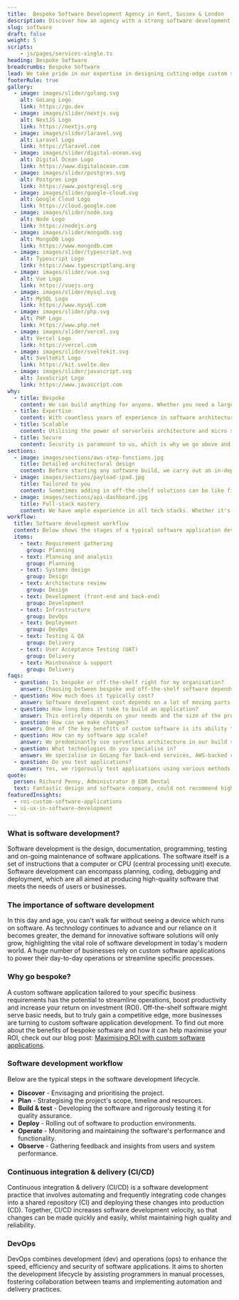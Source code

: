 ```yaml
---
title:  Bespoke Software Development Agency in Kent, Sussex & London
description: Discover how an agency with a strong software development heritage can maximise your ROI with bespoke software applications & development.
slug: software
draft: false
weight: 5
scripts:
    - js/pages/services-single.ts
heading: Bespoke Software
breadcrumbs: Bespoke Software
lead: We take pride in our expertise in designing cutting-edge custom software solutions tailored to our clients' unique needs. Our team is committed to crafting exceptional bespoke software to help enhance your business' productivity and efficiency.
footerRule: true
gallery:
  - image: images/slider/golang.svg
    alt: GoLang Logo
    link: https://go.dev
  - image: images/slider/nextjs.svg
    alt: NextJS Logo
    link: https://nextjs.org
  - image: images/slider/laravel.svg
    alt: Laravel Logo
    link: https://laravel.com
  - image: images/slider/digital-ocean.svg
    alt: Digital Ocean Logo
    link: https://www.digitalocean.com
  - image: images/slider/postgres.svg
    alt: Postgres Logo
    link: https://www.postgresql.org
  - image: images/slider/google-cloud.svg
    alt: Google Cloud Logo
    link: https://cloud.google.com
  - image: images/slider/node.svg
    alt: Node Logo
    link: https://nodejs.org
  - image: images/slider/mongodb.svg
    alt: MongoDB Logo
    link: https://www.mongodb.com
  - image: images/slider/typescript.svg
    alt: Typescript Logo
    link: https://www.typescriptlang.org
  - image: images/slider/vue.svg
    alt: Vue Logo
    link: https://vuejs.org
  - image: images/slider/mysql.svg
    alt: MySQL Logo
    link: https://www.mysql.com
  - image: images/slider/php.svg
    alt: PHP Logo
    link: https://www.php.net
  - image: images/slider/vercel.svg
    alt: Vercel Logo
    link: https://vercel.com
  - image: images/slider/sveltekit.svg
    alt: SvelteKit Logo
    link: https://kit.svelte.dev
  - image: images/slider/javascript.svg
    alt: JavaScript Logo
    link: https://www.javascript.com
why:
  - title: Bespoke
    content: We can build anything for anyone. Whether you need a large scale, enterprise CRM solution or a simple API integration, we can help.
  - title: Expertise
    content: With countless years of experience in software architecture and development, we'll help your business benefit from industry-leading software solutions.
  - title: Scalable
    content: Utilising the power of serverless architecture and micro services, we design systems that can be effortlessly scaled to adapt to your needs.
  - title: Secure
    content: Security is paramount to us, which is why we go above and beyond to ensure your company's data is always secure, safe and backed up.
sections:
  - image: images/sections/aws-step-functions.jpg
    title: Detailed architectural design
    content: Before starting any software build, we carry out an in-depth analysis of the project and have interviews with your team to create clear architectural diagrams detailing various technical components. The emphasis is on accuracy from the outset, instead of revisiting the drawing board.
  - image: images/sections/payload-ipad.jpg
    title: Tailored to you
    content: Sometimes adding in off-the-shelf solutions can be like fitting a round peg in a square hole. By hiring an experienced software agency, you're able to achieve bespoke applications that integrate into your business process in exactly the way you need them to.
  - image: images/sections/api-dashboard.jpg
    title: Full-stack mastery
    content: We have ample experience in all tech stacks. Whether it's fully-fledged, feature-rich front-end web applications, robust back-end systems, or scalable cloud platforms, we ensure your projects are built to last, whilst maximising ROI.
workflow:
  title: Software development workflow
  content: Below shows the stages of a typical software application development timeline, from the initial questionnaire to the delivery of your new software.
  items:
    - text: Requirement gathering
      group: Planning
    - text: Planning and analysis
      group: Planning
    - text: Systems design
      group: Design
    - text: Architecture review
      group: Design
    - text: Development (front-end and back-end)
      group: Development
    - text: Infrastructure
      group: DevOps
    - text: Deployment
      group: DevOps
    - text: Testing & QA
      group: Delivery
    - text: User Acceptance Testing (UAT)
      group: Delivery
    - text: Maintenance & support
      group: Delivery
faqs:
  - question: Is bespoke or off-the-shelf right for my organisation?
    answer: Choosing between bespoke and off-the-shelf software depends on factors like budget, timeline, and specific needs. Bespoke offers tailored solutions but requires time and investment, while off-the-shelf provides quicker implementation at a lower cost but may require additional customization. To truly gain a competitive edge, bespoke software can maximize your ROI.
  - question: How much does it typically cost?
    answer: Software development cost depends on a lot of moving parts and can differ greatly from one project to another. Remember that each software project is different, especially if you have an original idea. We tailor our pricing to accommodate your budget while delivering the best possible outcome for your project.
  - question: How long does it take to build an application?
    answer: This entirely depends on your needs and the size of the project. A timeline is documented as part of a proposal.
  - question: How can we make changes?
    answer: One of the key benefits of custom software is its ability to be scaled and evolve alongside your business. Service level agreements (SLAs) can be implemented to ensure we continually monitor your new application and add any new features you see fit.
  - question: How can my software app scale?
    answer: We predominantly use serverless architecture in our build systems. Serverless architecture enables scalability by automatically managing the allocation of resources in response to demand. This means that as your application experiences increased traffic or workload, additional resources are provisioned dynamically to handle the load, ensuring seamless performance no matter how many users.
  - question: What technologies do you specialise in?
    answer: We specialise in GoLang for back-end services, AWS-backed cloud operations, and SvelteKit as our front-end framework. While we feel this is the most performant stack, we are adaptable to incorporate other technologies based on your project's specific needs.
  - question: Do you test applications?
    answer: Yes, we rigorously test applications using various methods. Unit, contract, integration, and end-to-end testing are among the methodologies we employ to ensure your peace of mind when it comes to software quality and reliability.
quote:
  person: Richard Penny, Administrator @ EDR Dental
  text: Fantastic design and software company, could not recommend highly enough. Very professional service and produced a final product that far exceeded expectations, thank you!
featuredInsights:
  - roi-custom-software-applications
  - ui-ux-in-software-development
---
```


### What is software development?

Software development is the design, documentation, programming, testing and on-going maintenance of software
applications. The software itself is a set of instructions that a computer or CPU (central processing unit) execute.
Software development can encompass planning, coding, debugging and deployment, which are all aimed at producing
high-quality software that meets the needs of users or businesses.

### The importance of software development

In this day and age, you can't walk far without seeing a device which runs on software. As technology continues to
advance and our reliance on it becomes greater, the demand for innovative software solutions will only grow,
highlighting the vital role of software development in today's modern world. A huge number of businesses rely on custom
software applications to power their day-to-day operations or streamline specific processes.

### Why go bespoke?

A custom software application tailored to your specific business requirements has the potential to streamline
operations, boost productivity and increase your return on investment (ROI). Off-the-shelf software might serve basic
needs, but to truly gain a competitive edge, more businesses are turning to custom software application development. To
find out more about the benefits of bespoke software and how it can help maximise your ROI, check out our blog
post: [Maximising ROI with custom software applications](https://ainsley.dev/insights/benefits-of-custom-software-applications/).

### Software development workflow

Below are the typical steps in the software development lifecycle.

- **Discover** - Envisaging and prioritising the project.
- **Plan** - Strategising the project's scope, timeline and resources.
- **Build & test** - Developing the software and rigorously testing it for quality assurance.
- **Deploy** - Rolling out of software to production environments.
- **Operate** - Monitoring and maintaining the software's performance and functionality.
- **Observe** - Gathering feedback and insights from users and system performance.

### Continuous integration & delivery (CI/CD)

Continuous integration & delivery (CI/CD) is a software development practice that involves automating and frequently
integrating code changes into a shared repository (CI) and deploying these changes into production (CD). Together, CI/CD
increases software development velocity, so that changes can be made quickly and easily, whilst maintaining high quality
and reliability.

### DevOps

DevOps combines development (dev) and operations (ops) to enhance the speed, efficiency and security of software
applications. It aims to shorten the development lifecycle by assisting programmers in manual processes, fostering
collaboration between teams and implementing automation and delivery practices.
